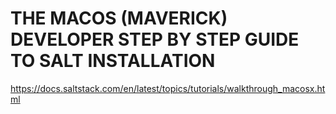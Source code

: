 # THE MACOS (MAVERICK) DEVELOPER STEP BY STEP GUIDE TO SALT INSTALLATION

https://docs.saltstack.com/en/latest/topics/tutorials/walkthrough_macosx.html
